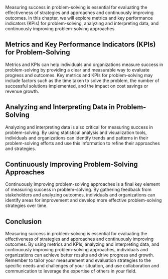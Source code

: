 
Measuring success in problem-solving is essential for evaluating the effectiveness of strategies and approaches and continuously improving outcomes. In this chapter, we will explore metrics and key performance indicators (KPIs) for problem-solving, analyzing and interpreting data, and continuously improving problem-solving approaches.

Metrics and Key Performance Indicators (KPIs) for Problem-Solving
-----------------------------------------------------------------

Metrics and KPIs can help individuals and organizations measure success in problem-solving by providing a clear and measurable way to evaluate progress and outcomes. Key metrics and KPIs for problem-solving may include factors such as the time taken to solve the problem, the number of successful solutions implemented, and the impact on cost savings or revenue growth.

Analyzing and Interpreting Data in Problem-Solving
--------------------------------------------------

Analyzing and interpreting data is also critical for measuring success in problem-solving. By using statistical analysis and visualization tools, individuals and organizations can identify trends and patterns in their problem-solving efforts and use this information to refine their approaches and strategies.

Continuously Improving Problem-Solving Approaches
-------------------------------------------------

Continuously improving problem-solving approaches is a final key element of measuring success in problem-solving. By gathering feedback from stakeholders and analyzing outcomes, individuals and organizations can identify areas for improvement and develop more effective problem-solving strategies over time.

Conclusion
----------

Measuring success in problem-solving is essential for evaluating the effectiveness of strategies and approaches and continuously improving outcomes. By using metrics and KPIs, analyzing and interpreting data, and continuously improving problem-solving approaches, individuals and organizations can achieve better results and drive progress and growth. Remember to tailor your measurement and evaluation strategies to the specific needs and challenges of your situation, and use collaboration and communication to leverage the expertise of others in your field.
